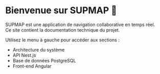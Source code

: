 # Bienvenue sur SUPMAP 🚗

SUPMAP est une application de navigation collaborative en temps réel.  
Ce site contient la documentation technique du projet.

Utilisez le menu à gauche pour accéder aux sections :
- Architecture du système
- API Nest.js
- Base de données PostgreSQL
- Front-end Angular
